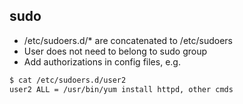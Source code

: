 ## sudo

* /etc/sudoers.d/* are concatenated to /etc/sudoers
* User does not need to belong to sudo group
* Add authorizations in config files, e.g.

```sh
$ cat /etc/sudoers.d/user2
user2 ALL = /usr/bin/yum install httpd, other cmds
```
